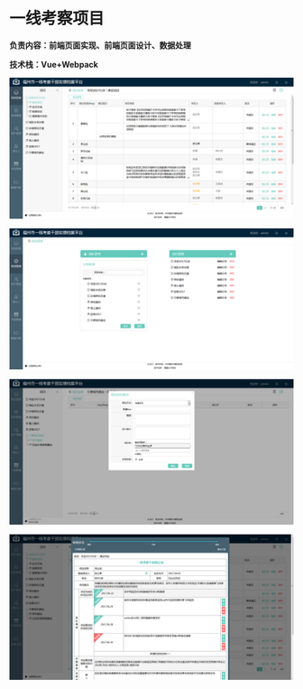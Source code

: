 # 一线考察项目

**负责内容：前端页面实现、前端页面设计、数据处理**

**技术栈：Vue+Webpack**

![一线才考察项目](https://github.com/an55555/MyWeb/blob/master/Done/Office/imges/pms/1.png?raw=true)

![一线才考察项目](https://github.com/an55555/MyWeb/blob/master/Done/Office/imges/pms/2.png?raw=true)

![一线才考察项目](https://github.com/an55555/MyWeb/blob/master/Done/Office/imges/pms/3.png?raw=true)

![一线才考察项目](https://github.com/an55555/MyWeb/blob/master/Done/Office/imges/pms/4.png?raw=true)
